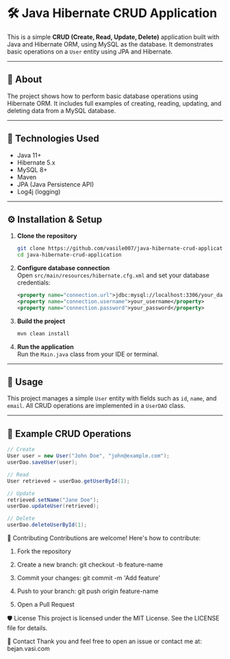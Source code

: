 # 🛠️ Java Hibernate CRUD Application

This is a simple **CRUD (Create, Read, Update, Delete)** application built with Java and Hibernate ORM, using MySQL as the database. It demonstrates basic operations on a `User` entity using JPA and Hibernate.

---

## 📖 About

The project shows how to perform basic database operations using Hibernate ORM. It includes full examples of creating, reading, updating, and deleting data from a MySQL database.

---

## 🧰 Technologies Used

- Java 11+
- Hibernate 5.x
- MySQL 8+
- Maven
- JPA (Java Persistence API)
- Log4j (logging)

---

## ⚙️ Installation & Setup

1. **Clone the repository**
    ```bash
    git clone https://github.com/vasile007/java-hibernate-crud-application.git
    cd java-hibernate-crud-application
    ```

2. **Configure database connection**  
   Open `src/main/resources/hibernate.cfg.xml` and set your database credentials:
    ```xml
    <property name="connection.url">jdbc:mysql://localhost:3306/your_database</property>
    <property name="connection.username">your_username</property>
    <property name="connection.password">your_password</property>
    ```

3. **Build the project**
    ```bash
    mvn clean install
    ```

4. **Run the application**  
   Run the `Main.java` class from your IDE or terminal.

---

## 🚀 Usage

This project manages a simple `User` entity with fields such as `id`, `name`, and `email`. All CRUD operations are implemented in a `UserDAO` class.

---

## 🧪 Example CRUD Operations

```java
// Create
User user = new User("John Doe", "john@example.com");
userDao.saveUser(user);

// Read
User retrieved = userDao.getUserById(1);

// Update
retrieved.setName("Jane Doe");
userDao.updateUser(retrieved);

// Delete
userDao.deleteUserById(1);

```
🤝 Contributing
Contributions are welcome! Here's how to contribute:

1. Fork the repository

2. Create a new branch: git checkout -b feature-name

3. Commit your changes: git commit -m 'Add feature'

4. Push to your branch: git push origin feature-name

5. Open a Pull Request


🛡️ License
This project is licensed under the MIT License. See the LICENSE file for details.


📧 Contact
Thank you and feel free to open an issue or contact me at: bejan.vasi.com



